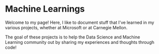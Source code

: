 # Machine Learnings

Welcome to my page! Here, I like to document stuff that I've learned in my various projects, whether at Microsoft or at Carnegie Mellon. 

The goal of these projects is to help the Data Science and Machine Learning community out by sharing my experiences and thoughts through code! 
